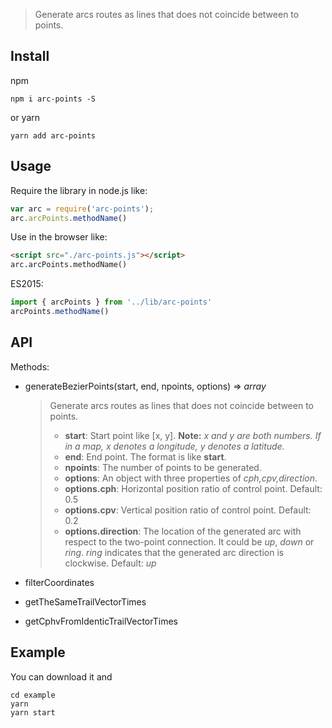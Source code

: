 > Generate arcs routes as lines that does not coincide between to points.

## Install
npm
```shell
npm i arc-points -S
```
or yarn
```shell
yarn add arc-points
```

## Usage
Require the library in node.js like:

```javascript
var arc = require('arc-points');
arc.arcPoints.methodName()
```

Use in the browser like:

```html
<script src="./arc-points.js"></script>
arc.arcPoints.methodName()
```

ES2015:

```javascript
import { arcPoints } from '../lib/arc-points'
arcPoints.methodName()
```

## API

Methods:

- generateBezierPoints(start, end, npoints, options) => *array*
    > Generate arcs routes as lines that does not coincide between to points.
    > - **start**: Start point like [x, y]. **Note:** *x and y are both numbers. If in a map, x denotes a longitude, y denotes a latitude.*
    > - **end**: End point. The format is like **start**.
    > - **npoints**: The number of points to be generated.
    > - **options**: An object with three properties of *cph,cpv,direction*.
    > - **options.cph**: Horizontal position ratio of control point. Default: 0.5
    > - **options.cpv**: Vertical position ratio of control point. Default: 0.2
    > - **options.direction**: The location of the generated arc with respect to the two-point connection. It could be *up*, *down* or *ring*. *ring* indicates that the generated arc direction is clockwise. Default: *up*

- filterCoordinates
- getTheSameTrailVectorTimes
- getCphvFromIdenticTrailVectorTimes

## Example

You can download it and
```shell
cd example
yarn
yarn start
```
